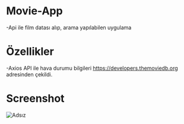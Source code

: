 # Movie-App

-Api ile film datası alıp, arama yapılabilen uygulama


# Özellikler

-Axios API ile hava durumu bilgileri https://developers.themoviedb.org adresinden çekildi.


# Screenshot

![Adsız](https://user-images.githubusercontent.com/104764065/171503036-c247bc25-70a6-491e-ac3e-60ee45d11910.png)
